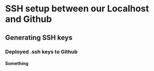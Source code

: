# SSH setup between our Localhost and Github
## Generating SSH keys
### Deployed .ssh keys to Github
#### Something
